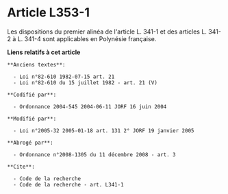 # Article L353-1

Les dispositions du premier alinéa de l'article L. 341-1 et des articles L. 341-2 à L. 341-4 sont applicables en Polynésie
française.

**Liens relatifs à cet article**

	**Anciens textes**:

	  - Loi n°82-610 1982-07-15 art. 21
	  - Loi n°82-610 du 15 juillet 1982 - art. 21 (V)

	**Codifié par**:

	  - Ordonnance 2004-545 2004-06-11 JORF 16 juin 2004

	**Modifié par**:

	  - Loi n°2005-32 2005-01-18 art. 131 2° JORF 19 janvier 2005

	**Abrogé par**:

	  - Ordonnance n°2008-1305 du 11 décembre 2008 - art. 3

	**Cite**:

	  - Code de la recherche
	  - Code de la recherche - art. L341-1
